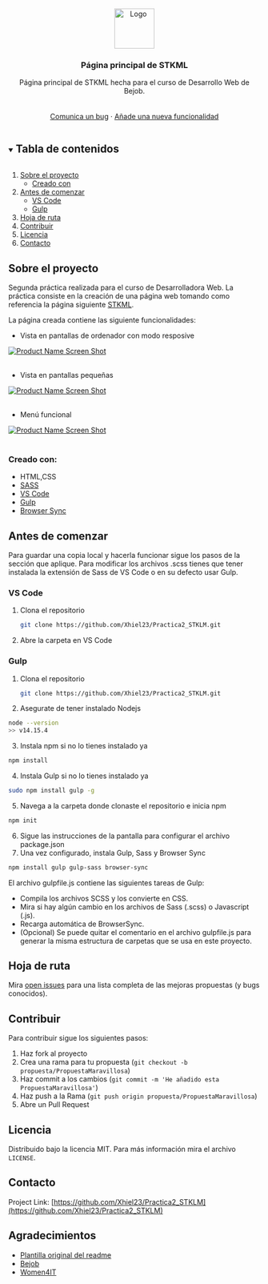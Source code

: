 




<!-- PROJECT LOGO -->
<br />
<p align="center">
  <a href="https://github.com/Xhiel23/Practica2_STKLM">
    <img src="images/logoSTKLM.png" alt="Logo" width="80" height="80">
  </a>

  <h3 align="center">Página principal de STKML</h3>

  <p align="center">
    Página principal de STKML hecha para el curso de Desarrollo Web de Bejob.
    <br />
    <br />
    <br />
    <a href="https://github.com/Xhiel23/Practica2_STKLM/issues">Comunica un bug</a>
    ·
    <a href="https://github.com/Xhiel23/Practica2_STKLM/issues">Añade una nueva funcionalidad</a>
  </p>
</p>



<!-- TABLE OF CONTENTS -->
<details open="open">
  <summary><h2 style="display: inline-block">Tabla de contenidos</h2></summary>
  <ol>
    <li>
      <a href="#sobre-el-proyecto">Sobre el proyecto</a>
      <ul>
        <li><a href="#creado-con">Creado con</a></li>
      </ul>
    </li>
    <li>
      <a href="#antes-de-comenzar">Antes de comenzar</a>
      <ul>
        <li><a href="#vs-code">VS Code</a></li>
        <li><a href="#gulp">Gulp</a></li>
      </ul>
    </li>
    <li><a href="#hoja-de-ruta">Hoja de ruta</a></li>
    <li><a href="#contribuir">Contribuir</a></li>
    <li><a href="#licencia">Licencia</a></li>
    <li><a href="#contacto">Contacto</a></li>
  </ol>
</details>



<!-- ABOUT THE PROJECT -->
## Sobre el proyecto

Segunda práctica realizada para el curso de Desarrolladora Web. 
La práctica consiste en la creación de una página web tomando como referencia la página siguiente [STKML](https://demo.select-themes.com/stockholm14/).

La página creada contiene las siguiente funcionalidades:
<br />
* Vista en pantallas de ordenador con modo resposive

[![Product Name Screen Shot][product-screenshot1]](https://example.com)
    <br />
    <br />
* Vista en pantallas pequeñas

[![Product Name Screen Shot][product-screenshot2]](https://example.com)
    <br />
    <br />
* Menú funcional

[![Product Name Screen Shot][product-screenshot3]](https://example.com)
    <br />
     <br />

### Creado con:

* HTML,CSS
* [SASS](https://sass-lang.com)
* [VS Code](https://code.visualstudio.com)
* [Gulp](https://gulpjs.com)
* [Browser Sync](http://www.browsersync.io)



<!-- GETTING STARTED -->
## Antes de comenzar

Para guardar una copia local y hacerla funcionar sigue los pasos de la sección que aplique. Para modificar los archivos .scss tienes que tener instalada la extensión de Sass de VS Code o en su defecto usar Gulp.

### VS Code

1. Clona el repositorio
   ```sh
   git clone https://github.com/Xhiel23/Practica2_STKLM.git
   ```
2. Abre la carpeta en VS Code


### Gulp

1. Clona el repositorio
   ```sh
   git clone https://github.com/Xhiel23/Practica2_STKLM.git
   ```
2. Asegurate de tener instalado Nodejs
  ```sh
  node --version
  >> v14.15.4
  ```
3. Instala npm si no lo tienes instalado ya
  ```sh
  npm install
  ```
4. Instala Gulp si no lo tienes instalado ya
  ```sh
  sudo npm install gulp -g
  ```
5. Navega a la carpeta donde clonaste el repositorio e inicia npm
  ```sh
  npm init
  ```
6. Sigue las instrucciones de la pantalla para configurar el archivo package.json
7. Una vez configurado, instala Gulp, Sass y Browser Sync
  ```sh
  npm install gulp gulp-sass browser-sync
  ```

El archivo gulpfile.js contiene las siguientes tareas de Gulp:
<ul>
  <li> Compila los archivos SCSS y los convierte en CSS.
  <li> Mira si hay algún cambio en los archivos de Sass (.scss) o Javascript (.js).
  <li> Recarga automática de BrowserSync.
  <li> (Opcional) Se puede quitar el comentario en el archivo gulpfile.js para generar la misma estructura de carpetas que se usa en este proyecto.
</ul>
<!-- USAGE EXAMPLES -->



<!-- ROADMAP -->
## Hoja de ruta

Mira [open issues](https://github.com/Xhiel23/Practica2_STKLM/issues) para una lista completa de las mejoras propuestas (y bugs conocidos).




<!-- CONTRIBUTING -->
## Contribuir

Para contribuir sigue los siguientes pasos:

1. Haz fork al proyecto
2. Crea una rama para tu propuesta (`git checkout -b propuesta/PropuestaMaravillosa`)
3. Haz commit a los cambios (`git commit -m 'He añadido esta PropuestaMaravillosa'`)
4. Haz push a la Rama (`git push origin propuesta/PropuestaMaravillosa`)
5. Abre un Pull Request



<!-- LICENSE -->
## Licencia

Distribuido bajo la licencia MIT. Para más información mira el archivo `LICENSE`.



<!-- CONTACT -->
## Contacto


Project Link: [https://github.com/Xhiel23/Practica2_STKLM](https://github.com/Xhiel23/Practica2_STKLM)



<!-- ACKNOWLEDGEMENTS -->
## Agradecimientos
* [Plantilla original del readme](https://github.com/othneildrew/Best-README-Template)
* [Bejob](https://www.bejob.com)
* [Women4IT](https://www.bejob.com/women-4-it/)






<!-- MARKDOWN LINKS & IMAGES -->
<!-- https://www.markdownguide.org/basic-syntax/#reference-style-links -->

[product-screenshot1]:images/screenshots/screenshot1.png
[product-screenshot2]:images/screenshots/screenshot2.png
[product-screenshot3]:images/screenshots/screenshot3.png
